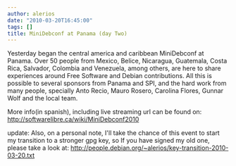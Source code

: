 ```yaml
---
author: alerios
date: "2010-03-20T16:45:00"
tags: []
title: MiniDebconf at Panama (day Two)
---
```


Yesterday began the central america and caribbean MiniDebconf at Panama. Over
50 people from Mexico, Belice, Nicaragua, Guatemala, Costa Rica, Salvador,
Colombia and Venezuela, among others, are here to share experiences around
Free Software and Debian contributions. All this is possible to several
sponsors from Panama and SPI, and the hard work from many people, specially
Anto Recio, Mauro Rosero, Carolina Flores, Gunnar Wolf and the local team.

More info(in spanish), including live streaming url can be found on:
http://softwarelibre.ca/wiki/MiniDebconf2010

update: Also, on a personal note, I'll take the chance of this event to start
my transition to a stronger gpg key, so If you have signed my old one, please
take a look at: http://people.debian.org/~alerios/key-transition-2010-03-20.txt
